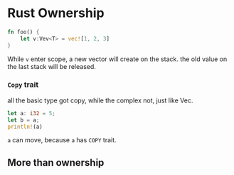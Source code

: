 # Rust Ownership

```rust
fn foo() {
    let v:Vev<T> = vec![1, 2, 3]
}
```
While `v` enter scope, a new vector will create on the stack. the old value on the last stack will be released.

### `Copy` trait

all the basic type got copy, while the complex not, just like Vec.

```rust
let a: i32 = 5;
let b = a;
println!(a)
```

`a` can move, because `a` has `COPY` trait.

## More than ownership



